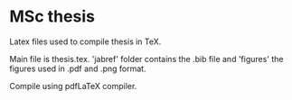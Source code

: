 # MSc thesis

Latex files used to compile thesis in TeX. 

Main file is thesis.tex. 'jabref' folder contains the .bib file and 'figures' the figures used in .pdf and .png format. 

Compile using pdfLaTeX compiler.
